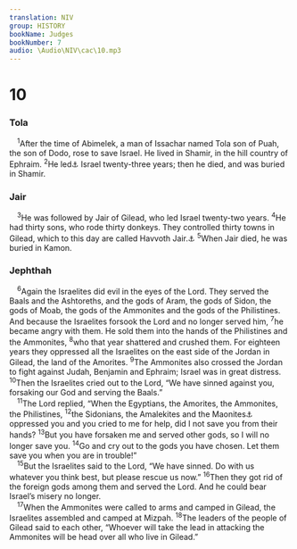 ```yaml
---
translation: NIV
group: HISTORY
bookName: Judges 
bookNumber: 7
audio: \Audio\NIV\cac\10.mp3
---
```


<div class="title"><h1>10</h1><h3>Tola </h3></div>
<span class="verse cac_10_1"> <sup>1</sup>After the time of Abimelek, a man of Issachar named Tola son of Puah, the son of Dodo, rose to save Israel. He lived in Shamir, in the hill country of Ephraim. </span>
<span class="verse cac_10_2"><sup>2</sup>He led<a data-toggle="tooltip" data-placement="bottom" title="Traditionally judged ; also in verse 3">⚓</a> Israel twenty-three years; then he died, and was buried in Shamir. <br/></span>
<div class="title"><h3>Jair </h3></div>
<span class="verse cac_10_3"> <sup>3</sup>He was followed by Jair of Gilead, who led Israel twenty-two years. </span>
<span class="verse cac_10_4"><sup>4</sup>He had thirty sons, who rode thirty donkeys. They controlled thirty towns in Gilead, which to this day are called Havvoth Jair.<a data-toggle="tooltip" data-placement="bottom" title="Or called the settlements of Jair">⚓</a></span>
<span class="verse cac_10_5"><sup>5</sup>When Jair died, he was buried in Kamon. <br/></span>
<div class="title"><h3>Jephthah </h3></div>
<span class="verse cac_10_6"> <sup>6</sup>Again the Israelites did evil in the eyes of the Lord. They served the Baals and the Ashtoreths, and the gods of Aram, the gods of Sidon, the gods of Moab, the gods of the Ammonites and the gods of the Philistines. And because the Israelites forsook the Lord and no longer served him, </span>
<span class="verse cac_10_7"><sup>7</sup>he became angry with them. He sold them into the hands of the Philistines and the Ammonites, </span>
<span class="verse cac_10_8"><sup>8</sup>who that year shattered and crushed them. For eighteen years they oppressed all the Israelites on the east side of the Jordan in Gilead, the land of the Amorites. </span>
<span class="verse cac_10_9"><sup>9</sup>The Ammonites also crossed the Jordan to fight against Judah, Benjamin and Ephraim; Israel was in great distress. </span>
<span class="verse cac_10_10"><sup>10</sup>Then the Israelites cried out to the Lord, “We have sinned against you, forsaking our God and serving the Baals.” <br/></span>
<span class="verse cac_10_11"> <sup>11</sup>The Lord replied, “When the Egyptians, the Amorites, the Ammonites, the Philistines, </span>
<span class="verse cac_10_12"><sup>12</sup>the Sidonians, the Amalekites and the Maonites<a data-toggle="tooltip" data-placement="bottom" title="Hebrew; some Septuagint manuscripts Midianites">⚓</a> oppressed you and you cried to me for help, did I not save you from their hands? </span>
<span class="verse cac_10_13"><sup>13</sup>But you have forsaken me and served other gods, so I will no longer save you. </span>
<span class="verse cac_10_14"><sup>14</sup>Go and cry out to the gods you have chosen. Let them save you when you are in trouble!” <br/></span>
<span class="verse cac_10_15"> <sup>15</sup>But the Israelites said to the Lord, “We have sinned. Do with us whatever you think best, but please rescue us now.” </span>
<span class="verse cac_10_16"><sup>16</sup>Then they got rid of the foreign gods among them and served the Lord. And he could bear Israel’s misery no longer. <br/></span>
<span class="verse cac_10_17"> <sup>17</sup>When the Ammonites were called to arms and camped in Gilead, the Israelites assembled and camped at Mizpah. </span>
<span class="verse cac_10_18"><sup>18</sup>The leaders of the people of Gilead said to each other, “Whoever will take the lead in attacking the Ammonites will be head over all who live in Gilead.” <br/></span>
